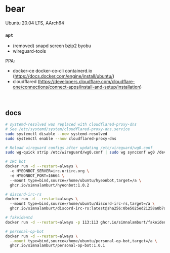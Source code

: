 bear
========
Ubuntu 20.04 LTS, AArch64

### `apt`
- (removed) snapd screen bzip2 byobu
- wireguard-tools

PPA:

- docker-ce docker-ce-cli containerd.io (https://docs.docker.com/engine/install/ubuntu/)
- cloudflared (https://developers.cloudflare.com/cloudflare-one/connections/connect-apps/install-and-setup/installation)

&nbsp;

docs
--------
```bash
# systemd-resolved was replaced with cloudflared-proxy-dns
# See /etc/systemd/system/cloudflared-proxy-dns.service
sudo systemctl disable --now systemd-resolved
sudo systemctl enable --now cloudflared-proxy-dns

# Reload wireguard configs after updating /etc/wireguard/wg0.conf
sudo wg-quick strip /etc/wireguard/wg0.conf | sudo wg syncconf wg0 /dev/stdin

# IRC bot
docker run -d --restart=always \                            
  -e HYEONBOT_SERVER=irc.uriirc.org \                       
  -e HYEONBOT_PORT=16664 \                                  
  --mount type=bind,source=/home/ubuntu/hyeonbot,target=/a \
  ghcr.io/simnalamburt/hyeonbot:1.0.2

# discord-irc-rs
docker run -d --restart=always \                                                                                    
  --mount type=bind,source=/home/ubuntu/discord-irc-rs,target=/a \                                                  
  ghcr.io/simnalamburt/discord-irc-rs:latest@sha256:0be5025ed21258a0b7a10924eaa4999512b97bd87f8a5cc740ed8c20377e1efa

# fakeidentd
docker run -d --restart=always -p 113:113 ghcr.io/simnalamburt/fakeidentd:1.0.0

# personal-op-bot
docker run -d --restart=always \
  --mount type=bind,source=/home/ubuntu/personal-op-bot,target=/a \
  ghcr.io/simnalamburt/personal-op-bot:1.0.1
```
